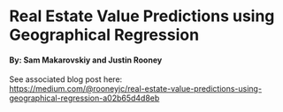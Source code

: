 # Real Estate Value Predictions using Geographical Regression
#### By: Sam Makarovskiy and Justin Rooney
See associated blog post here:\
https://medium.com/@rooneyjc/real-estate-value-predictions-using-geographical-regression-a02b65d4d8eb

